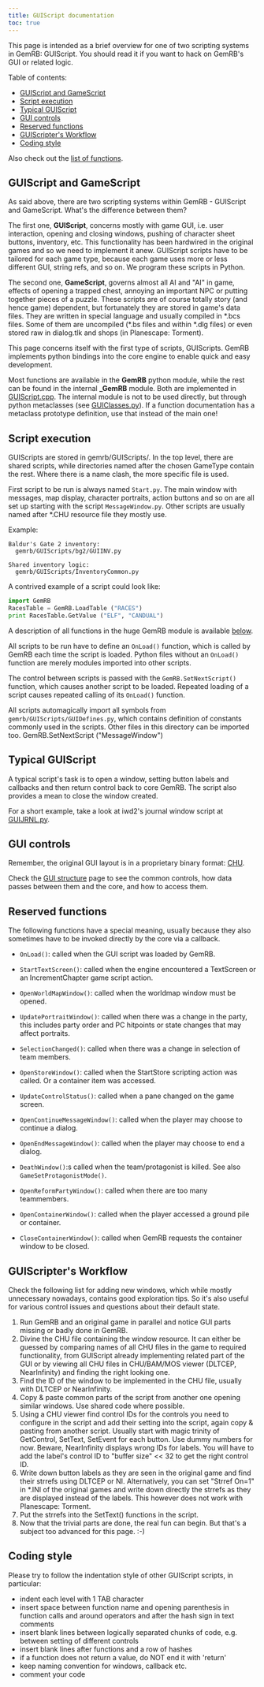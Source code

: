 ```yaml
---
title: GUIScript documentation
toc: true
---
```


This page is intended as a brief overview for one of two scripting
systems in GemRB: GUIScript. You should read it if you want to hack on
GemRB's GUI or related logic.

Table of contents:
  * [GUIScript and GameScript](#guiscript-and-gamescript)
  * [Script execution](#script-execution)
  * [Typical GUIScript](#typical-guiscript)
  * [GUI controls](#gui-controls)
  * [Reserved functions](#reserved-functions)
  * [GUIScripter's Workflow](#guiscripters-workflow)
  * [Coding style](#coding-style)
  
Also check out the [list of functions](Functions.md).

## GUIScript and GameScript

As said above, there are two scripting systems within GemRB - GUIScript
and GameScript. What's the difference between them?

The first one, **GUIScript**, concerns mostly with game GUI, i.e. user
interaction, opening and closing windows, pushing of character sheet
buttons, inventory, etc. This functionality has been hardwired in the
original games and so we need to implement it anew. GUIScript scripts
have to be tailored for each game type, because each game uses more or
less different GUI, string refs, and so on. We program these scripts in
Python.

The second one, **GameScript**, governs almost all AI and "AI" in game,
effects of opening a trapped chest, annoying an important NPC or putting
together pieces of a puzzle. These scripts are of course totally story
(and hence game) dependent, but fortunately they are stored in game's data
files. They are written in special language and usually compiled in
\*.bcs files. Some of them are uncompiled (\*.bs files and within \*.dlg
files) or even stored raw in dialog.tlk and shops (in Planescape: Torment).

This page concerns itself with the first type of scripts, GUIScripts. GemRB
implements python bindings into the core engine to enable quick and easy
development.

Most functions are available in the **GemRB** python module, while the rest can be
found in the internal **_GemRB** module. Both are implemented in 
[GUIScript.cpp](https://github.com/gemrb/gemrb/tree/master/gemrb/plugins/GUIScript).
The internal module is not to be used directly, but through python metaclasses (see
[GUIClasses.py](https://github.com/gemrb/gemrb/blob/master/gemrb/GUIScripts/GUIClasses.py)).
If a function documentation has a metaclass prototype definition, use that instead of
the main one!

## Script execution

GUIScripts are stored in gemrb/GUIScripts/. In the top level, there are
shared scripts, while directories named after the chosen GameType
contain the rest. Where there is a name clash, the more specific file
is used.

First script to be run is always named `Start.py`. The main window with
messages, map display, character portraits, action buttons and so on are
all set up starting with the script `MessageWindow.py`. Other scripts
are usually named after \*.CHU resource file they mostly use.

Example:
``` 
Baldur's Gate 2 inventory:
  gemrb/GUIScripts/bg2/GUIINV.py

Shared inventory logic:
  gemrb/GUIScripts/InventoryCommon.py
```

A contrived example of a script could look like:
```python
import GemRB
RacesTable = GemRB.LoadTable ("RACES")
print RacesTable.GetValue ("ELF", "CANDUAL")
```

A description of all functions in the huge GemRB module is available
[below](#list-of-functions).

All scripts to be run have to define an `OnLoad()` function, which is
called by GemRB each time the script is loaded. Python files without
an `OnLoad()` function are merely modules imported into other scripts.

The control between scripts is passed with the `GemRB.SetNextScript()`
function, which causes another script to be loaded. Repeated loading of
a script causes repeated calling of its `OnLoad()` function.

All scripts automagically import all symbols from
`gemrb/GUIScripts/GUIDefines.py`, which contains definition of constants
commonly used in the scripts. Other files in this directory can be
imported too.
GemRB.SetNextScript ("MessageWindow")

## Typical GUIScript

A typical script's task is to open a window, setting button labels and
callbacks and then return control back to core GemRB. The script also
provides a mean to close the window created.

For a short example, take a look at iwd2's journal window script at
[GUIJRNL.py](https://github.com/gemrb/gemrb/blob/master/gemrb/GUIScripts/iwd2/GUIJRNL.py).

## GUI controls

Remember, the original GUI layout is in a proprietary binary format: 
[CHU](https://gibberlings3.github.io/iesdp/file_formats/ie_formats/chu_v1.htm). 

Check the [GUI structure](GUI-structure.md) page to see the common controls,
how data passes between them and the core, and how to access them.

## Reserved functions

The following functions have a special meaning, usually because they also
sometimes have to be invoked directly by the core via a callback.

- `OnLoad()`: called when the GUI script was loaded by GemRB.

- `StartTextScreen()`: called when the engine encountered a TextScreen or an
IncrementChapter game script action.

- `OpenWorldMapWindow()`: called when the worldmap window must be opened.

- `UpdatePortraitWindow()`: called when there was a change in the party, this
includes party order and PC hitpoints or state changes that may affect
portraits.

- `SelectionChanged()`: called when there was a change in selection of team
members.

- `OpenStoreWindow()`: called when the StartStore scripting action was called.
Or a container item was accessed.

- `UpdateControlStatus()`: called when a pane changed on the game screen.

- `OpenContinueMessageWindow()`: called when the player may choose to continue a dialog.

- `OpenEndMessageWindow()`: called when the player may choose to end a dialog.

- `DeathWindow()`:s called when the team/protagonist is killed. See also
`GameSetProtagonistMode()`.

- `OpenReformPartyWindow()`: called when there are too many teammembers.

- `OpenContainerWindow()`: called when the player accessed a ground pile or
container.

- `CloseContainerWindow()`: called when GemRB requests the container window to be
closed.


## GUIScripter's Workflow

Check the following list for adding new windows, which while mostly
unnecessary nowadays, contains good exploration tips. So it's also useful for
various control issues and questions about their default state.

1.  Run GemRB and an original game in parallel and notice GUI parts
    missing or badly done in GemRB.
2.  Divine the CHU file containing the window resource. It can either be
    guessed by comparing names of all CHU files in the game to required
    functionality, from GUIScript already implementing related part of
    the GUI or by viewing all CHU files in CHU/BAM/MOS viewer (DLTCEP,
    NearInfinity) and finding the right looking one.
3.  Find the ID of the window to be implemented in the CHU file, usually
    with DLTCEP or NearInfinity.
4.  Copy & paste common parts of the script from another one opening
    similar windows. Use shared code where possible.
5.  Using a CHU viewer find control IDs for the controls you need to
    configure in the script and add their setting into the script, again
    copy & pasting from another script. Usually start with magic trinity
    of GetControl, SetText, SetEvent for each button. Use dummy numbers
    for now. Beware, NearInfinity displays wrong IDs for labels. You
    will have to add the label's control ID to "buffer size" \<\< 32 to
    get the right control ID.
6.  Write down button labels as they are seen in the original game and
    find their strrefs using DLTCEP or NI. Alternatively, you can set
    "Strref On=1" in \*.INI of the original games and write down
    directly the strrefs as they are displayed instead of the labels.
    This however does not work with Planescape: Torment.
7.  Put the strrefs into the SetText() functions in the script.
8.  Now that the trivial parts are done, the real fun can begin. But
    that's a subject too advanced for this page. :-)

## Coding style

Please try to follow the indentation style of other GUIScript scripts,
in particular:

  - indent each level with 1 TAB character
  - insert space between function name and opening parenthesis in
    function calls and around operators and after the hash sign in text
    comments
  - insert blank lines between logically separated chunks of code, e.g.
    between setting of different controls
  - insert blank lines after functions and a row of hashes
  - if a function does not return a value, do NOT end it with 'return'
  - keep naming convention for windows, callback etc.
  - comment your code
